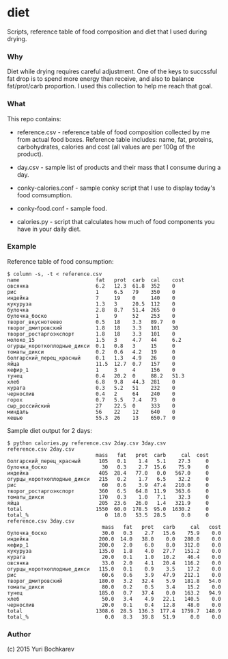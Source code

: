diet
====

Scripts, reference table of food composition and diet that I used during drying.

### Why

Diet while drying requires careful adjustment. One of the keys to succssful
fat drop is to spend more energy than receive, and also to balance fat/prot/carb
proportion. I used this collection to help me reach that goal.

### What

This repo contains:

* reference.csv - reference table of food composition collected by me from
  actual food boxes. Reference table includes: name, fat, proteins,
  carbohydrates, calories and cost (all values are per 100g of the product).

* day.csv - sample list of products and their mass that I consume during a day.

* conky-calories.conf - sample conky script that I use to display today's
  food comsumption.

* conky-food.conf - sample food.

* calories.py - script that calculates how much of food components you have
  in your daily diet.

### Example

Reference table of food consumption:

```
$ column -s, -t < reference.csv
name                         fat   prot  carb  cal    cost
овсянка                      6.2   12.3  61.8  352    0
рис                          1     6.5   79    350    0
индейка                      7     19    0     140    0
кукуруза                     1.3   3     20.5  112    0
булочка                      2.8   8.7   51.4  265    0
булочка_боско                1     9     52    253    0
творог_вкуснотеево           0.5   18    3.3   89.7   0
творог_дмитровский           1.8   18    3.3   101    30
творог_ростаргоэкспорт       1.8   18    3.3   101    0
молоко_15                    1.5   3     4.7   44     6.2
огурцы_короткоплодные_дикси  0.1   0.8   3     15     0
томаты_дикси                 0.2   0.6   4.2   19     0
болгарский_перец_красный     0.1   1.3   4.9   26     0
яйца                         11.5  12.7  0.7   157    0
кефир_1                      1     3     4     156    0
тунец                        0.4   20.2  0     88.2   51.3
хлеб                         6.8   9.8   44.3  281    0
курага                       0.3   5.2   51    232    0
чернослив                    0.4   2     64    240    0
горох                        0.7   5.5   7.4   73     0
сыр_российский               27    22.5  0     333    0
миндаль                      56    22    12    640    0
кешью                        55.3  26    13    650.7  0
```

Sample diet output for 2 days:

```
$ python calories.py reference.csv 2day.csv 3day.csv
reference.csv 2day.csv
                             mass   fat   prot  carb     cal  cost
болгарский_перец_красный      105   0.1    1.4   5.1    27.3     0
булочка_боско                  30   0.3    2.7  15.6    75.9     0
индейка                       405  28.4   77.0   0.0   567.0     0
огурцы_короткоплодные_дикси   215   0.2    1.7   6.5    32.2     0
рис                            60   0.6    3.9  47.4   210.0     0
творог_ростаргоэкспорт        360   6.5   64.8  11.9   363.6     0
томаты_дикси                  170   0.3    1.0   7.1    32.3     0
яйца                          205  23.6   26.0   1.4   321.9     0
total                        1550  60.0  178.5  95.0  1630.2     0
total_%                         0  18.0   53.5  28.5     0.0     0
reference.csv 3day.csv
                               mass   fat   prot   carb     cal   cost
булочка_боско                  30.0   0.3    2.7   15.6    75.9    0.0
индейка                       200.0  14.0   38.0    0.0   280.0    0.0
кефир_1                       200.0   2.0    6.0    8.0   312.0    0.0
кукуруза                      135.0   1.8    4.0   27.7   151.2    0.0
курага                         20.0   0.1    1.0   10.2    46.4    0.0
овсянка                        33.0   2.0    4.1   20.4   116.2    0.0
огурцы_короткоплодные_дикси   115.0   0.1    0.9    3.5    17.2    0.0
рис                            60.6   0.6    3.9   47.9   212.1    0.0
творог_дмитровский            180.0   3.2   32.4    5.9   181.8   54.0
томаты_дикси                   80.0   0.2    0.5    3.4    15.2    0.0
тунец                         185.0   0.7   37.4    0.0   163.2   94.9
хлеб                           50.0   3.4    4.9   22.1   140.5    0.0
чернослив                      20.0   0.1    0.4   12.8    48.0    0.0
total                        1308.6  28.5  136.3  177.4  1759.7  148.9
total_%                         0.0   8.3   39.8   51.9     0.0    0.0
```

### Author

(c) 2015 Yuri Bochkarev
